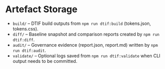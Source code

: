 # Artefact Storage

- `build/` – DTIF build outputs from `npm run dtif:build` (tokens.json, tokens.css).
- `diff/` – Baseline snapshot and comparison reports created by `npm run dtif:diff`.
- `audit/` – Governance evidence (report.json, report.md) written by `npm run dtif:audit`.
- `validate/` – Optional logs saved from `npm run dtif:validate` when CLI output needs to be committed.

